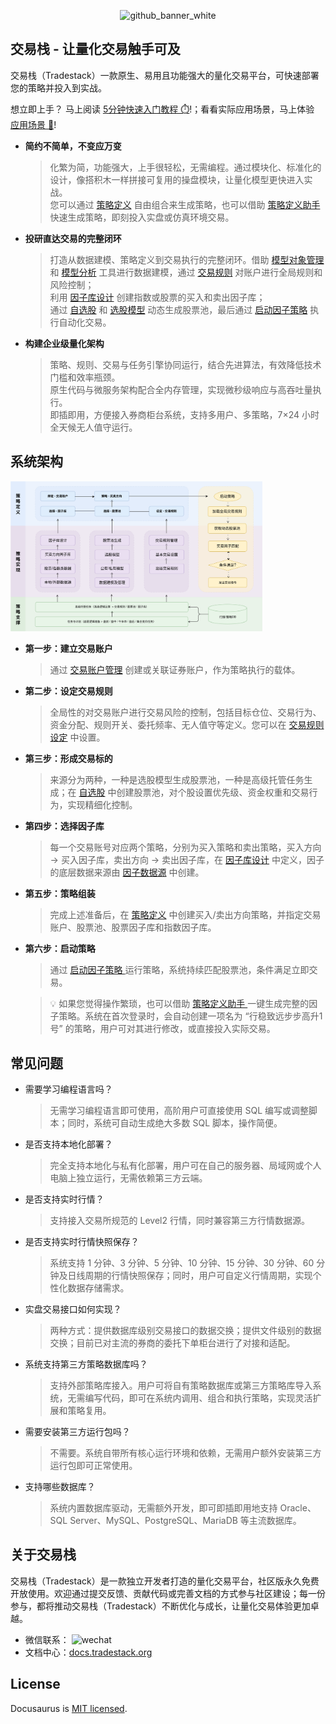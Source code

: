 <p align="center">
<img width="1440" height="280" alt="github_banner_white" src="https://github.com/user-attachments/assets/d88f1137-7738-487f-8ddd-bf92ce749bf9" />
</p>

## 交易栈 - 让量化交易触手可及

交易栈（Tradestack）一款原生、易用且功能强大的量化交易平台，可快速部署您的策略并投入到实战。

想立即上手？ 马上阅读 [5分钟快速入门教程 ⏱️](./QuickStart.md)!；看看实际应用场景，马上体验 [应用场景 🚀](./QuickStart.md)!

- **简约不简单，不变应万变**

  > 化繁为简，功能强大，上手很轻松，无需编程。通过模块化、标准化的设计，像搭积木一样拼接可复用的操盘模块，让量化模型更快进入实战。  
  > 您可以通过 [策略定义](./StrategyDefinition.md) 自由组合来生成策略，也可以借助 [策略定义助手](./StrategyDefinition.md) 快速生成策略，即刻投入实盘或仿真环境交易。

- **投研直达交易的完整闭环**

  > 打造从数据建模、策略定义到交易执行的完整闭环。借助 [模型对象管理](./StrategyDefinition.md) 和 [模型分析](./StrategyDefinition.md) 工具进行数据建模，通过 [交易规则](./StrategyDefinition.md) 对账户进行全局规则和风险控制；  
  > 利用 [因子库设计](./StrategyDefinition.md) 创建指数或股票的买入和卖出因子库；  
  > 通过 [自选股](./StrategyDefinition.md) 和 [选股模型](./StrategyDefinition.md) 动态生成股票池，最后通过 [启动因子策略](./StrategyDefinition.md) 执行自动化交易。

- **构建企业级量化架构**

  > 策略、规则、交易与任务引擎协同运行，结合先进算法，有效降低技术门槛和效率瓶颈。  
  > 原生代码与微服务架构配合全内存管理，实现微秒级响应与高吞吐量执行。  
  > 即插即用，方便接入券商柜台系统，支持多用户、多策略，7×24 小时全天候无人值守运行。


## 系统架构

<img  alt="tactics" src="./images/arch_diagram.svg" style="width:80%"/>

- **第一步：建立交易账户**
  > 通过 [交易账户管理](./StrategyDefinition.md) 创建或关联证券账户，作为策略执行的载体。
  
- **第二步：设定交易规则**
  > 全局性的对交易账户进行交易风险的控制，包括目标仓位、交易行为、资金分配、规则开关、委托频率、无人值守等定义。您可以在 [交易规则设定](./StrategyDefinition.md)  中设置。

- **第三步：形成交易标的**
  > 来源分为两种，一种是选股模型生成股票池，一种是高级托管任务生成；在 [自选股](./StrategyDefinition.md)  中创建股票池，对个股设置优先级、资金权重和交易行为，实现精细化控制。

- **第四步：选择因子库**
  > 每一个交易账号对应两个策略，分别为买入策略和卖出策略，买入方向 → 买入因子库，卖出方向 → 卖出因子库，在 [因子库设计](./StrategyDefinition.md) 中定义，因子的底层数据来源由 [因子数据源](./StrategyDefinition.md) 中创建。
 
- **第五步：策略组装**
  > 完成上述准备后，在 [策略定义](./StrategyDefinition.md)  中创建买入/卖出方向策略，并指定交易账户、股票池、股票因子库和指数因子库。
    
- **第六步：启动策略**
  > 通过 [ 启动因子策略 ](./StrategyDefinition.md)  运行策略，系统持续匹配股票池，条件满足立即交易。

  > 💡 如果您觉得操作繁琐，也可以借助 [ 策略定义助手 ](./StrategyDefinition.md)  一键生成完整的因子策略。系统在首次登录时，会自动创建一项名为 “行稳致远步步高升1号” 的策略，用户可对其进行修改，或直接投入实际交易。

## 常见问题
- 需要学习编程语言吗？
  > 无需学习编程语言即可使用，高阶用户可直接使用 SQL 编写或调整脚本；同时，系统可自动生成绝大多数 SQL 脚本，操作简便。

- 是否支持本地化部署？
  > 完全支持本地化与私有化部署，用户可在自己的服务器、局域网或个人电脑上独立运行，无需依赖第三方云端。

- 是否支持实时行情？
  > 支持接入交易所规范的 Level2 行情，同时兼容第三方行情数据源。

- 是否支持实时行情快照保存？
  > 系统支持 1 分钟、3 分钟、5 分钟、10 分钟、15 分钟、30 分钟、60 分钟及日线周期的行情快照保存；同时，用户可自定义行情周期，实现个性化数据存储需求。

- 实盘交易接口如何实现？
  > 两种方式：提供数据库级别交易接口的数据交换；提供文件级别的数据交换；目前已对主流的券商的委托下单柜台进行了对接和适配。

- 系统支持第三方策略数据库吗？
  > 支持外部策略库接入。用户可将自有策略数据库或第三方策略库导入系统，无需编写代码，即可在系统内调用、组合和执行策略，实现灵活扩展和策略复用。
    
- 需要安装第三方运行包吗？
  > 不需要。系统自带所有核心运行环境和依赖，无需用户额外安装第三方运行包即可正常使用。

- 支持哪些数据库？
  > 系统内置数据库驱动，无需额外开发，即可即插即用地支持 Oracle、SQL Server、MySQL、PostgreSQL、MariaDB 等主流数据库。

## 关于交易栈 

交易栈（Tradestack）是一款独立开发者打造的量化交易平台，社区版永久免费开放使用。欢迎通过提交反馈、贡献代码或完善文档的方式参与社区建设；每一份参与，都将推动交易栈（Tradestack）不断优化与成长，让量化交易体验更加卓越。

- 微信联系：
  <img width="90" height="90" alt="wechat" src="https://github.com/user-attachments/assets/86a97b8b-eb91-49bc-9ea8-999c972f393e" />
- 文档中心：[docs.tradestack.org](http://www.tradestack.org:3000/#/README)

## License

Docusaurus is [MIT licensed](./LICENSE).
